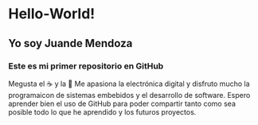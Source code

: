 # Hello-World!
## Yo soy Juande Mendoza

### Este es mi primer repositorio en GitHub

Megusta el ☕ y la 🎵
Me apasiona la electrónica digital y disfruto mucho la programaicon de sistemas embebidos y el desarrollo de software.
Espero aprender bien el uso de GitHub para poder compartir tanto como sea posible todo lo que he aprendido y los futuros proyectos.

